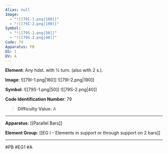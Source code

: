 ```yaml
---
Alias: null
Image:
  - "![[79I-1.png|160]]"
  - "![[79I-2.png|190]]"
Symbol:
  - "![[79S-1.png|50]]"
  - "![[79S-2.png|40]]"
Code: 79
Apparatus: PB
EG: I
DV: A
---
```

**Element**: Any hdst. with 1⁄2 turn. (also with 2 s.).

**Image**:
![[79I-1.png|160]]
![[79I-2.png|190]]

**Symbol**:
![[79S-1.png|50]]
![[79S-2.png|40]]

**Code Identification Number**: 79

>**Difficulty Value**: A

___
**Apparatus**: [[Parallel Bars]]

**Element Group**: [[EG I - Elements in support or through support on 2 bars]]
___
#PB #EG1 #A
